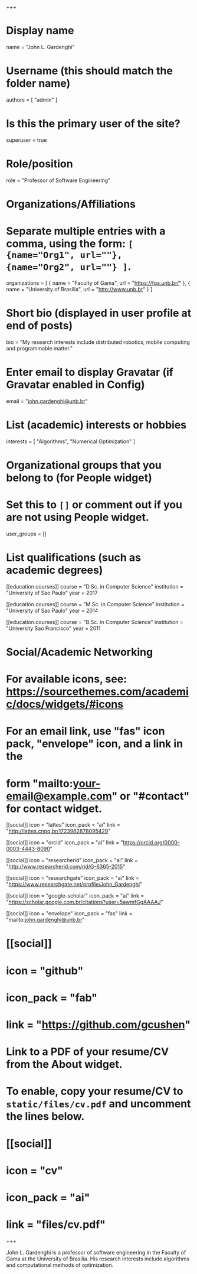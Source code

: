 +++
# Display name
name = "John L. Gardenghi"

# Username (this should match the folder name)
authors = [ "admin" ]

# Is this the primary user of the site?
superuser = true

# Role/position
role = "Professor of Software Engineering"

# Organizations/Affiliations
#   Separate multiple entries with a comma, using the form: `[ {name="Org1", url=""}, {name="Org2", url=""} ]`.
organizations = [ { name = "Faculty of Gama", url = "https://fga.unb.br/" }, { name = "University of Brasilia", url = "http://www.unb.br" } ]

# Short bio (displayed in user profile at end of posts)
bio = "My research interests include distributed robotics, mobile computing and programmable matter."

# Enter email to display Gravatar (if Gravatar enabled in Config)
email = "john.gardenghi@unb.br"

# List (academic) interests or hobbies
interests = [
  "Algorithms",
  "Numerical Optimization"
]

# Organizational groups that you belong to (for People widget)
#   Set this to `[]` or comment out if you are not using People widget.
user_groups = []

# List qualifications (such as academic degrees)
[[education.courses]]
  course = "D.Sc. in Computer Science"
  institution = "University of Sao Paulo"
  year = 2017

[[education.courses]]
  course = "M.Sc. in Computer Science"
  institution = "University of Sao Paulo"
  year = 2014

[[education.courses]]
  course = "B.Sc. in Computer Science"
  institution = "University Sao Francisco"
  year = 2011

# Social/Academic Networking
# For available icons, see: https://sourcethemes.com/academic/docs/widgets/#icons
#   For an email link, use "fas" icon pack, "envelope" icon, and a link in the
#   form "mailto:your-email@example.com" or "#contact" for contact widget.

[[social]]
  icon = "lattes"
  icon_pack = "ai"
  link = "http://lattes.cnpq.br/1723982878095429"

[[social]]
  icon = "orcid"
  icon_pack = "ai"
  link = "https://orcid.org/0000-0003-4443-8090"

[[social]]
  icon = "researcherid"
  icon_pack = "ai"
  link = "http://www.researcherid.com/rid/G-6365-2015"

[[social]]
  icon = "researchgate"
  icon_pack = "ai"
  link = "https://www.researchgate.net/profile/John_Gardenghi"


[[social]]
  icon = "google-scholar"
  icon_pack = "ai"
  link = "https://scholar.google.com.br/citations?user=5awmfGgAAAAJ"

[[social]]
  icon = "envelope"
  icon_pack = "fas"
  link = "mailto:john.gardenghi@unb.br"

# [[social]]
#   icon = "github"
#   icon_pack = "fab"
#   link = "https://github.com/gcushen"

# Link to a PDF of your resume/CV from the About widget.
# To enable, copy your resume/CV to `static/files/cv.pdf` and uncomment the lines below.
# [[social]]
#   icon = "cv"
#   icon_pack = "ai"
#   link = "files/cv.pdf"

+++

John L. Gardenghi is a professor of software engineering in the
Faculty of Gama at the University of Brasilia. His research interests
include algorithms and computational methods of optimization.
